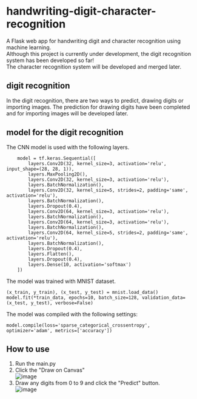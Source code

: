 # handwriting-digit-character-recognition
A Flask web app for handwriting digit and character recognition using machine learning.  
Although this project is currently under development, the digit recognition system has been developed so far!  
The character recognition system will be developed and merged later.  

## digit recognition 
In the digit recognition, there are two ways to predict, drawing digits or importing images. 
The prediction for drawing digits have been completed and for importing images will be developed later.  

## model for the digit recognition
The CNN model is used with the following layers. 
```
    model = tf.keras.Sequential([
        layers.Conv2D(32, kernel_size=3, activation='relu', input_shape=(28, 28, 1)),
        layers.MaxPooling2D(),
        layers.Conv2D(32, kernel_size=3, activation='relu'),
        layers.BatchNormalization(),
        layers.Conv2D(32, kernel_size=5, strides=2, padding='same', activation='relu'),
        layers.BatchNormalization(),
        layers.Dropout(0.4),
        layers.Conv2D(64, kernel_size=3, activation='relu'),
        layers.BatchNormalization(),
        layers.Conv2D(64, kernel_size=3, activation='relu'),
        layers.BatchNormalization(),
        layers.Conv2D(64, kernel_size=5, strides=2, padding='same', activation='relu'),
        layers.BatchNormalization(),
        layers.Dropout(0.4),
        layers.Flatten(),
        layers.Dropout(0.4),
        layers.Dense(10, activation='softmax')
    ])
```
The model was trained with MNIST dataset.
```
(x_train, y_train), (x_test, y_test) = mnist.load_data()
model.fit(*train_data, epochs=10, batch_size=128, validation_data=(x_test, y_test), verbose=False)
```
The model was compiled with the following settings: 
```
model.compile(loss='sparse_categorical_crossentropy', optimizer='adam', metrics=['accuracy'])
```

## How to use
1. Run the main.py  
2. Click the "Draw on Canvas"   
![image](https://github.com/user-attachments/assets/7ee5c965-7877-4359-9029-0be973a29338)
3. Draw any digits from 0 to 9 and click the "Predict" button.  
![image](https://github.com/user-attachments/assets/4ab172c9-5a31-4093-891a-49ea080db0dd)

